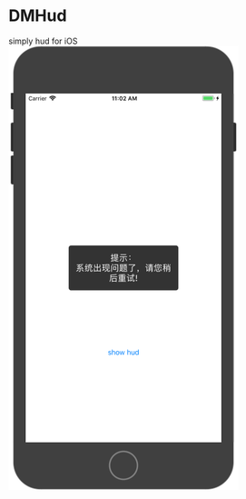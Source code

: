 # DMHud
simply hud for iOS 
![Image text](https://github.com/DMDavid/DMHud/blob/master/Example_Image/WechatIMG1.png)
